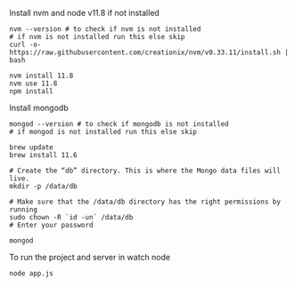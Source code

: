 Install nvm and node v11.8 if not installed
```
nvm --version # to check if nvm is not installed
# if nvm is not installed run this else skip
curl -o- https://raw.githubusercontent.com/creationix/nvm/v0.33.11/install.sh | bash

nvm install 11.8
nvm use 11.8
npm install
```

Install mongodb
```
mongod --version # to check if mongodb is not installed
# if mongod is not installed run this else skip

brew update
brew install 11.6

# Create the “db” directory. This is where the Mongo data files will live. 
mkdir -p /data/db

# Make sure that the /data/db directory has the right permissions by running
sudo chown -R `id -un` /data/db
# Enter your password

mongod
```


To run the project and server in watch node <br>
```
node app.js
```
